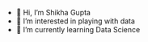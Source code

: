- 👋 Hi, I’m Shikha Gupta
- 👀 I’m interested in playing with data
- 🌱 I’m currently learning Data Science

<!---
shikhabright1/shikhabright1 is a ✨ special ✨ repository because its `README.md` (this file) appears on your GitHub profile.
You can click the Preview link to take a look at your changes.
--->
